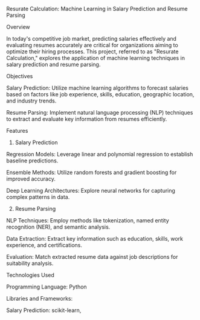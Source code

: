 Resurate Calculation: Machine Learning in Salary Prediction and Resume Parsing

Overview

In today's competitive job market, predicting salaries effectively and evaluating resumes accurately are critical for organizations aiming to optimize their hiring processes. This project, referred to as "Resurate Calculation," explores the application of machine learning techniques in salary prediction and resume parsing.

Objectives

Salary Prediction: Utilize machine learning algorithms to forecast salaries based on factors like job experience, skills, education, geographic location, and industry trends.

Resume Parsing: Implement natural language processing (NLP) techniques to extract and evaluate key information from resumes efficiently.

Features

1. Salary Prediction

Regression Models: Leverage linear and polynomial regression to establish baseline predictions.

Ensemble Methods: Utilize random forests and gradient boosting for improved accuracy.

Deep Learning Architectures: Explore neural networks for capturing complex patterns in data.

2. Resume Parsing

NLP Techniques: Employ methods like tokenization, named entity recognition (NER), and semantic analysis.

Data Extraction: Extract key information such as education, skills, work experience, and certifications.

Evaluation: Match extracted resume data against job descriptions for suitability analysis.

Technologies Used

Programming Language: Python

Libraries and Frameworks:

Salary Prediction: scikit-learn,
